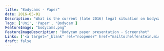 ```yaml
---
title: "Bodycams - Paper"
date: 2016-05-01
Description: "What is the current (late 2016) legal situation on bodycam usage of german police officers? This question gets answered in this scientific paper based on each federal state in germany and the overall situation. Includes historical development and of course social problems and advantages based on usage of these cameras."
Tags: ['Uni', 'Paper', 'Bodycam']
FeatureImage: "bodycams.png"
FeatureImageDescription: "Bodycam paper presentation - Screenshot"
Links: ['<a target="_blank" rel="noopener" href="mailto:helfenstein.mischa@gmail.com">Paper (only on request)</a>']
draft: false
---
```

